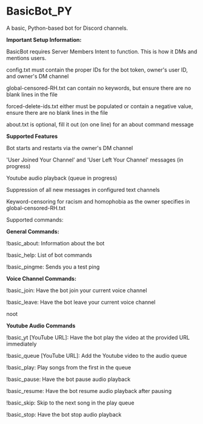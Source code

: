 # BasicBot_PY
A basic, Python-based bot for Discord channels.

**Important Setup Information:**

BasicBot requires Server Members Intent to function. This is how it DMs and mentions users.

config.txt must contain the proper IDs for the bot token, owner's user ID, and owner's DM channel

global-censored-RH.txt can contain no keywords, but ensure there are no blank lines in the file

forced-delete-ids.txt either must be populated or contain a negative value, ensure there are no blank lines in the file

about.txt is optional, fill it out (on one line) for an about command message

**Supported Features**

Bot starts and restarts via the owner's DM channel

'User Joined Your Channel' and 'User Left Your Channel' messages (in progress)

Youtube audio playback (queue in progress)

Suppression of all new messages in configured text channels

Keyword-censoring for racism and homophobia as the owner specifies in global-censored-RH.txt

Supported commands:

**General Commands:**

!basic_about: Information about the bot

!basic_help: List of bot commands

!basic_pingme: Sends you a test ping

**Voice Channel Commands:**

!basic_join: Have the bot join your current voice channel

!basic_leave: Have the bot leave your current voice channel

noot

**Youtube Audio Commands**

!basic_yt [YouTube URL]: Have the bot play the video at the provided URL immediately
    
!basic_queue [YouTube URL]: Add the Youtube video to the audio queue
    
!basic_play: Play songs from the first in the queue
    
!basic_pause: Have the bot pause audio playback
    
!basic_resume: Have the bot resume audio playback after pausing
    
!basic_skip: Skip to the next song in the play queue
    
!basic_stop: Have the bot stop audio playback
